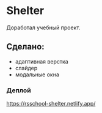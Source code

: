 # Shelter

Доработал учебный проект.

## Сделано:

- адаптивная верстка
- слайдер
- модальные окна

### Деплой

https://rsschool-shelter.netlify.app/
